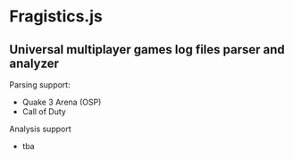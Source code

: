 Fragistics.js
=============

Universal multiplayer games log files parser and analyzer
---------------------------------------------------

Parsing support:
- Quake 3 Arena (OSP)
- Call of Duty

Analysis support
- tba
